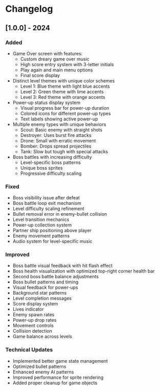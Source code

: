 
# Changelog

## [1.0.0] - 2024

### Added
- Game Over screen with features:
  - Custom dreary game over music
  - High score entry system with 3-letter initials
  - Play again and main menu options
  - Final score display
- Distinct level themes with unique color schemes
  - Level 1: Blue theme with light blue accents
  - Level 2: Green theme with lime accents
  - Level 3: Red theme with orange accents
- Power-up status display system
  - Visual progress bar for power-up duration
  - Colored icons for different power-up types
  - Text labels showing active power-up
- Multiple enemy types with unique behaviors
  - Scout: Basic enemy with straight shots
  - Destroyer: Uses burst fire attacks
  - Drone: Small with erratic movement
  - Bomber: Drops spread projectiles
  - Tank: Slow but tough with special attacks
- Boss battles with increasing difficulty
  - Level-specific boss patterns
  - Unique boss sprites
  - Progressive difficulty scaling

### Fixed
- Boss visibility issue after defeat
- Boss battle loop exit mechanism
- Level difficulty scaling refinement
- Bullet removal error in enemy-bullet collision
- Level transition mechanics
- Power-up collection system
- Partner ship positioning above player
- Enemy movement patterns
- Audio system for level-specific music

### Improved
- Boss battle visual feedback with hit flash effect
- Boss health visualization with optimized top-right corner health bar
- Second boss battle balance adjustments
- Boss bullet patterns and timing
- Visual feedback for power-ups
- Background star patterns
- Level completion messages
- Score display system
- Lives indicator
- Enemy spawn rates
- Power-up drop rates
- Movement controls
- Collision detection
- Game balance across levels

### Technical Updates
- Implemented better game state management
- Optimized bullet patterns
- Enhanced enemy AI patterns
- Improved performance for sprite rendering
- Added proper cleanup for game objects

